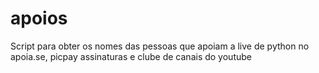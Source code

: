 # apoios
Script para obter os nomes das pessoas que apoiam a live de python no apoia.se, picpay assinaturas e clube de canais do youtube
